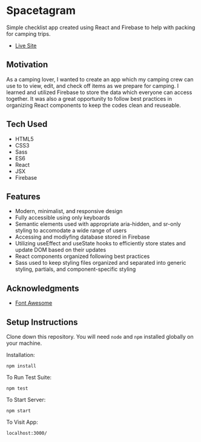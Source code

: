 # Spacetagram

Simple checklist app created using React and Firebase to help with packing for camping trips.

- [Live Site](https://camping-checklist.netlify.app/)

## Motivation

As a camping lover, I wanted to create an app which my camping crew can use to to view, edit, and check off items as we prepare for camping. I learned and utilized Firebase to store the data which everyone can access together. It was also a great opportunity to follow best practices in organizing React components to keep the codes clean and reuseable.

## Tech Used

- HTML5
- CSS3
- Sass
- ES6
- React
- JSX
- Firebase

## Features

- Modern, minimalist, and responsive design
- Fully accessible using only keyboards
- Semantic elements used with appropriate aria-hidden, and sr-only styling to accomodate a wide range of users
- Accessing and modiyfing database stored in Firebase
- Utilizing useEffect and useState hooks to efficiently store states and update DOM based on their updates
- React components organized following best practices
- Sass used to keep styling files organized and separated into generic styling, partials, and component-specific styling

## Acknowledgments

- [Font Awesome](https://fontawesome.com/)

## Setup Instructions

Clone down this repository. You will need `node` and `npm` installed globally on your machine.

Installation:

`npm install`

To Run Test Suite:

`npm test`

To Start Server:

`npm start`

To Visit App:

`localhost:3000/`
